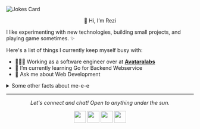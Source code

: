 <!-- Markdown -->

![Jokes Card](https://readme-jokes.vercel.app/api)

<p align="center">
👋 Hi, I’m Rezi
</p>

I like experimenting with new technologies, building small projects, and playing game sometimes. ✨

Here's a list of things I currently keep myself busy with:

- 👩🏻‍💻 Working as a software engineer over at **[Avataralabs](https://abataralabs.ai)**
- 🌱 I’m currently learning Go for Backend Webservice
- 💬 Ask me about Web Development

<details>
  <summary>Some other facts about me-e-e</summary>
  <br>
  <p><i>Siri play ME! by Taylor Swift ft. Brendon Urie 🎶</i><p>

  - I post random photos and trip snippets at **[Instagram]([https://vsco.co/usernamesalah](https://instagram.com/usernamesalah))**. (Look at the Journal's tab!)
  - My go to jam when coding: musicals. Non-stop. ⭐️

  [![Readme Quotes](https://quotes-github-readme.vercel.app/api?type=horizontal&theme=dark)](https://github.com/usernamesalah)
  

  ![My github stats](https://github-readme-stats.vercel.app/api?username=usernamesalah&show_icons=true&theme=nord)
  <br><br>
</details>

<hr>
<p align="center">
  <i>Let's connect and chat! Open to anything under the sun.</i>

  <p align="center">
    <a href="https://instagram.com/usernamesalah" alt="Twitter"><img height="32" width="32" src="https://cdn.simpleicons.org/instagram" /></a>
    <a href="https://www.linkedin.com/in/reziapriliansyah/" alt="Linkedin"><img height="32" width="32" src="https://cdn.simpleicons.org/linkedin" /><a>
    <a href="mailto:reziapriliansyah@gmail.com" alt="Contact me"><img height="32" width="32" src="https://cdn.simpleicons.org/gmail" /></a>
    <a href="https://usernamesalah.github.io" alt="My site"><img height="32" width="32" src="https://cdn.simpleicons.org/github/white" /></a>
  </p>

</p>
